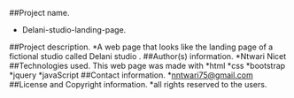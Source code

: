 ##Project name.
* Delani-studio-landing-page.

##Project description.
*A web page that looks like the landing page of a fictional studio called Delani studio .
##Author(s) information.
*Ntwari Nicet
##Technologies used.
This web page was made with
*html
*css
*bootstrap
*jquery
*javaScript
##Contact information.
*nntwari75@gmail.com
##License and Copyright information.
*all rights reserved to the users.